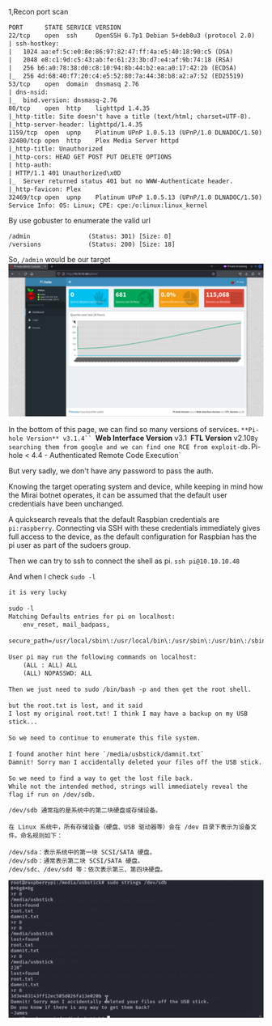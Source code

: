 1,Recon
port scan 
```
PORT      STATE SERVICE VERSION
22/tcp    open  ssh     OpenSSH 6.7p1 Debian 5+deb8u3 (protocol 2.0)
| ssh-hostkey: 
|   1024 aa:ef:5c:e0:8e:86:97:82:47:ff:4a:e5:40:18:90:c5 (DSA)
|   2048 e8:c1:9d:c5:43:ab:fe:61:23:3b:d7:e4:af:9b:74:18 (RSA)
|   256 b6:a0:78:38:d0:c8:10:94:8b:44:b2:ea:a0:17:42:2b (ECDSA)
|_  256 4d:68:40:f7:20:c4:e5:52:80:7a:44:38:b8:a2:a7:52 (ED25519)
53/tcp    open  domain  dnsmasq 2.76
| dns-nsid: 
|_  bind.version: dnsmasq-2.76
80/tcp    open  http    lighttpd 1.4.35
|_http-title: Site doesn't have a title (text/html; charset=UTF-8).
|_http-server-header: lighttpd/1.4.35
1159/tcp  open  upnp    Platinum UPnP 1.0.5.13 (UPnP/1.0 DLNADOC/1.50)
32400/tcp open  http    Plex Media Server httpd
|_http-title: Unauthorized
|_http-cors: HEAD GET POST PUT DELETE OPTIONS
| http-auth: 
| HTTP/1.1 401 Unauthorized\x0D
|_  Server returned status 401 but no WWW-Authenticate header.
|_http-favicon: Plex
32469/tcp open  upnp    Platinum UPnP 1.0.5.13 (UPnP/1.0 DLNADOC/1.50)
Service Info: OS: Linux; CPE: cpe:/o:linux:linux_kernel

```

By use gobuster to enumerate the valid url
```
/admin                (Status: 301) [Size: 0]
/versions             (Status: 200) [Size: 18]
```

So, `/admin` would be our target
![](images/Pasted%20image%2020241102094858.png)

In the bottom of this page, we can find so many versions of services.
`**Pi-hole Version** v3.1.4``
`**Web Interface Version** v3.1`
`**FTL Version** v2.10`
By searching them from google and we can find one RCE from exploit-db.
`Pi-hole < 4.4 - Authenticated Remote Code Execution`

But very sadly, we don't have any password to pass the auth.

Knowing the target operating system and device, while keeping in mind how the Mirai botnet operates, it can be assumed that the default user credentials have been unchanged. 

A quicksearch reveals that the default Raspbian credentials are `pi:raspberry`. Connecting via SSH with these credentials immediately gives full access to the device, as the default configuration for Raspbian has the pi user as part of the sudoers group.

Then we can try to ssh to connect the shell as pi.
`ssh pi@10.10.10.48`

And when I check `sudo -l`
```
it is very lucky

sudo -l
Matching Defaults entries for pi on localhost:
    env_reset, mail_badpass,
    secure_path=/usr/local/sbin\:/usr/local/bin\:/usr/sbin\:/usr/bin\:/sbin\:/bin

User pi may run the following commands on localhost:
    (ALL : ALL) ALL
    (ALL) NOPASSWD: ALL

Then we just need to sudo /bin/bash -p and then get the root shell.

but the root.txt is lost, and it said
I lost my original root.txt! I think I may have a backup on my USB stick...

So we need to continue to enumerate this file system.

I found another hint here `/media/usbstick/damnit.txt`
Damnit! Sorry man I accidentally deleted your files off the USB stick.

So we need to find a way to get the lost file back.
While not the intended method, strings will immediately reveal the flag if run on /dev/sdb.

```

```
/dev/sdb 通常指的是系统中的第二块硬盘或存储设备。

在 Linux 系统中，所有存储设备（硬盘、USB 驱动器等）会在 /dev 目录下表示为设备文件。命名规则如下：

/dev/sda：表示系统中的第一块 SCSI/SATA 硬盘。
/dev/sdb：通常表示第二块 SCSI/SATA 硬盘。
/dev/sdc、/dev/sdd 等：依次表示第三、第四块硬盘。
```

![](images/Pasted%20image%2020241102101443.png)






